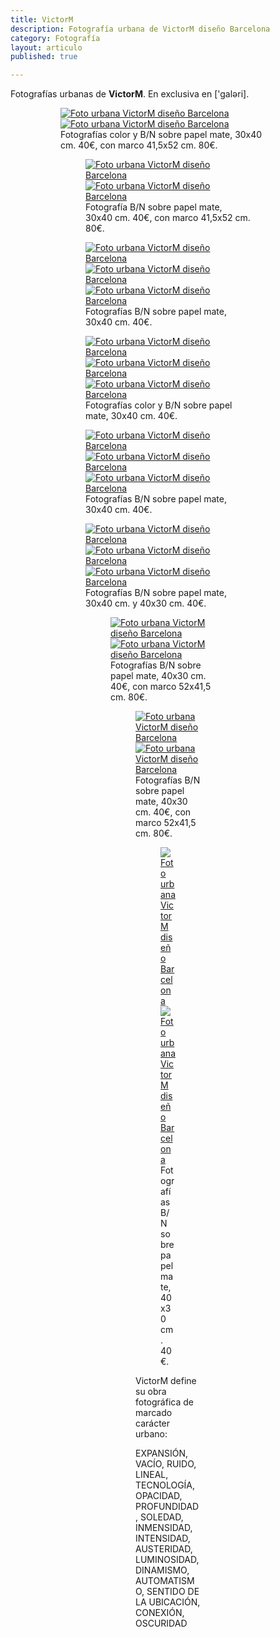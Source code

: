 ```yaml
---
title: VictorM
description: Fotografía urbana de VictorM diseño Barcelona
category: Fotografía
layout: articulo
published: true

---
```

Fotografías urbanas de **VictorM**. En exclusiva en ['galəri].

<figure class="half">
<figure>
	<a href="/images/victorm/FotVM01.jpg"><img src="/images/victorm/FotVM01.jpg" alt="Foto urbana VictorM diseño Barcelona"></a>
	<a href="/images/victorm/FotVM02.jpg"><img src="/images/victorm/FotVM02.jpg" alt="Foto urbana VictorM diseño Barcelona"></a>
<figcaption>Fotografías color y B/N sobre papel mate, 30x40 cm. 40€, con marco 41,5x52 cm. 80€. </figcaption>
</figure>

<figure class="half">
<figure>
	<a href="/images/victorm/FotVM03.jpg"><img src="/images/victorm/FotVM03.jpg" alt="Foto urbana VictorM diseño Barcelona"></a>
	<a href="/images/victorm/FotVM04.jpg"><img src="/images/victorm/FotVM04.jpg" alt="Foto urbana VictorM diseño Barcelona"></a>
<figcaption>Fotografía B/N sobre papel mate, 30x40 cm. 40€, con marco 41,5x52 cm. 80€. </figcaption>
</figure>


<figure class="third">	
	<a href="/images/victorm/FotVM12.jpg"><img src="/images/victorm/FotVM12.jpg" alt="Foto urbana VictorM diseño Barcelona"></a>
	<a href="/images/victorm/FotVM11.jpg"><img src="/images/victorm/FotVM11.jpg" alt="Foto urbana VictorM diseño Barcelona"></a>
	<a href="/images/victorm/FotVM13.jpg"><img src="/images/victorm/FotVM13.jpg" alt="Foto urbana VictorM diseño Barcelona"></a>
<figcaption>Fotografías B/N sobre papel mate, 30x40 cm. 40€.  </figcaption>
</figure>

<figure class="third">	
	<a href="/images/victorm/FotVM17.jpg"><img src="/images/victorm/FotVM17.jpg" alt="Foto urbana VictorM diseño Barcelona"></a>
	<a href="/images/victorm/FotVM09.jpg"><img src="/images/victorm/FotVM09.jpg" alt="Foto urbana VictorM diseño Barcelona"></a>
	<a href="/images/victorm/FotVM14.jpg"><img src="/images/victorm/FotVM14.jpg" alt="Foto urbana VictorM diseño Barcelona"></a>
<figcaption>Fotografías color y B/N sobre papel mate, 30x40 cm. 40€.  </figcaption>
</figure>

<figure class="third">	
	<a href="/images/victorm/FotVM16.jpg"><img src="/images/victorm/FotVM16.jpg" alt="Foto urbana VictorM diseño Barcelona"></a>
	<a href="/images/victorm/FotVM19.jpg"><img src="/images/victorm/FotVM19.jpg" alt="Foto urbana VictorM diseño Barcelona"></a>
	<a href="/images/victorm/FotVM22.jpg"><img src="/images/victorm/FotVM22.jpg" alt="Foto urbana VictorM diseño Barcelona"></a>
<figcaption>Fotografías B/N sobre papel mate, 30x40 cm. 40€. </figcaption>
</figure>

<figure class="third">	
	<a href="/images/victorm/FotVM23.jpg"><img src="/images/victorm/FotVM23.jpg" alt="Foto urbana VictorM diseño Barcelona"></a>
	<a href="/images/victorm/FotVM20.jpg"><img src="/images/victorm/FotVM20.jpg" alt="Foto urbana VictorM diseño Barcelona"></a>
	<a href="/images/victorm/FotVM15.jpg"><img src="/images/victorm/FotVM15.jpg" alt="Foto urbana VictorM diseño Barcelona"></a>
<figcaption>Fotografías B/N sobre papel mate, 30x40 cm. y 40x30 cm. 40€. </figcaption>
</figure>

<figure class="half">
<figure>
	<a href="/images/victorm/FotVM05.jpg"><img src="/images/victorm/FotVM05.jpg" alt="Foto urbana VictorM diseño Barcelona"></a>
	<a href="/images/victorm/FotVM06.jpg"><img src="/images/victorm/FotVM06.jpg" alt="Foto urbana VictorM diseño Barcelona"></a>
<figcaption>Fotografías B/N sobre papel mate, 40x30 cm. 40€, con marco 52x41,5 cm. 80€.  </figcaption>
</figure>

<figure class="half">
<figure>
	<a href="/images/victorm/FotVM07.jpg"><img src="/images/victorm/FotVM07.jpg" alt="Foto urbana VictorM diseño Barcelona"></a>
	<a href="/images/victorm/FotVM08.jpg"><img src="/images/victorm/FotVM08.jpg" alt="Foto urbana VictorM diseño Barcelona"></a>
<figcaption>Fotografías B/N sobre papel mate, 40x30 cm. 40€, con marco 52x41,5 cm. 80€.  </figcaption>
</figure>

<figure class="half">
<figure>	
	<a href="/images/victorm/FotVM10.jpg"><img src="/images/victorm/FotVM10.jpg" alt="Foto urbana VictorM diseño Barcelona"></a>
	<a href="/images/victorm/FotVM21.jpg"><img src="/images/victorm/FotVM21.jpg" alt="Foto urbana VictorM diseño Barcelona"></a>
<figcaption>Fotografías B/N sobre papel mate, 40x30 cm. 40€.  </figcaption>
</figure>


VictorM define su obra fotográfica de marcado carácter urbano:

 EXPANSIÓN, VACÍO, RUIDO, LINEAL, TECNOLOGÍA, OPACIDAD, PROFUNDIDAD, SOLEDAD, INMENSIDAD, INTENSIDAD, AUSTERIDAD, LUMINOSIDAD, DINAMISMO, AUTOMATISMO, SENTIDO DE LA UBICACIÓN, CONEXIÓN, OSCURIDAD


